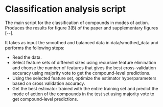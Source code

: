 # Classification analysis script

The main script for the classification of compounds in modes of action. Produces the results for figure 3(B) of the paper and supplementary figures [--].

It takes as input the smoothed and balanced data in data/smothed_data and performs the following steps:
- Read the data.
- Select feature sets of different sizes using recursive feature elimination and choose the number of features that gives the best cross-validation accuracy using majority vote to get the compound-level predictions.
- Using the selected feature set, optimize the estimator hyperparameters based on cross validation accuracy.
- Get the best estimator trained with the entire training set and predict the mode of action of the compounds in the test set using majority vote to get compound-level predictions.
